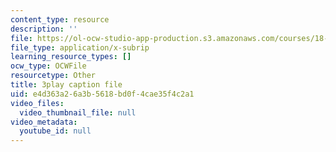 ```yaml
---
content_type: resource
description: ''
file: https://ol-ocw-studio-app-production.s3.amazonaws.com/courses/18-03sc-differential-equations-fall-2011/e4d363a26a3b5618bd0f4cae35f4c2a1_2SuTN8rpe4I.vtt
file_type: application/x-subrip
learning_resource_types: []
ocw_type: OCWFile
resourcetype: Other
title: 3play caption file
uid: e4d363a2-6a3b-5618-bd0f-4cae35f4c2a1
video_files:
  video_thumbnail_file: null
video_metadata:
  youtube_id: null
---
```

